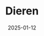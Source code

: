 ---
date: 2025-01-12
title: Dieren
categories: ["Dieren"]
resources:
  - src: 
    params:
      cover: true
---